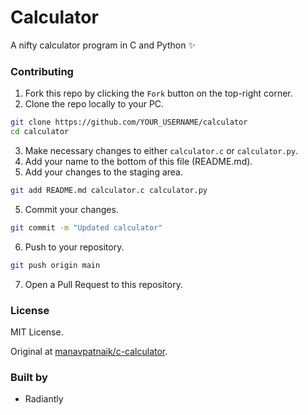 # Calculator

A nifty calculator program in C and Python ✨

### Contributing

1. Fork this repo by clicking the `Fork` button on the top-right corner.
2. Clone the repo locally to your PC.

```sh
git clone https://github.com/YOUR_USERNAME/calculator
cd calculator
```

3. Make necessary changes to either `calculator.c` or `calculator.py`.
4. Add your name to the bottom of this file (README.md).
5. Add your changes to the staging area.

```sh
git add README.md calculator.c calculator.py
```

5. Commit your changes.

```sh
git commit -m "Updated calculator"
```

6. Push to your repository.

```sh
git push origin main
```

7. Open a Pull Request to this repository.

### License

MIT License.

Original at [manavpatnaik/c-calculator](https://github.com/manavpatnaik/c-calculator).

### Built by

- Radiantly